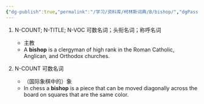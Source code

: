 ```yaml
---
{"dg-publish":true,"permalink":"/学习/资料库/柯林斯词典/B/bishop/","dgPassFrontmatter":true}
---
```


1. N-COUNT; N-TITLE; N-VOC 可数名词；头衔名词；称呼名词
	- 主教
	- A **bishop** is a clergyman of high rank in the Roman Catholic, Anglican, and Orthodox churches.

2. N-COUNT 可数名词
	- （国际象棋中的）象
	- In chess a **bishop** is a piece that can be moved diagonally across the board on squares that are the same color.